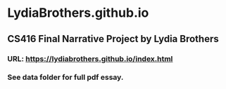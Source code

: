 # LydiaBrothers.github.io


## CS416 Final Narrative Project by Lydia Brothers


### URL: https://lydiabrothers.github.io/index.html
### See data folder for full pdf essay.

